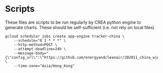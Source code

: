 # Scripts
These files are scripts to be run regularly by CREA python engine to generate charts. These should be self-sufficient (i.e. not rely on local files)


```{bash}
gcloud scheduler jobs create app-engine tracker-china \
    --schedule="0 1 * * *" \
    --http-method=POST \
    --attempt-deadline=24h \
    --message-body="{\"config_url\":\"https://github.com/energyandcleanair/202011_china_winter_rebound/raw/main/scripts/trackers.china.json\"}" \
    --time-zone="Asia/Hong_Kong"
```
